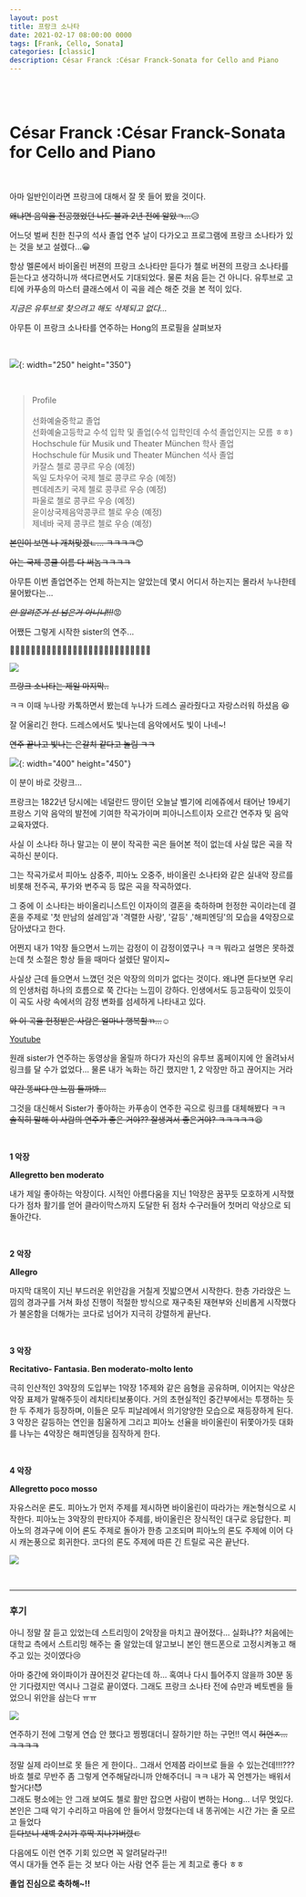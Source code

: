 ```yaml
---
layout: post
title: 프랑크 소나타
date: 2021-02-17 08:00:00 0000
tags: [Frank, Cello, Sonata]
categories: [classic]
description: César Franck :César Franck-Sonata for Cello and Piano
---
```


<br><br>

# César Franck :César Franck-Sonata for Cello and Piano

<br>

아마 일반인이라면 프랑크에 대해서 잘 못 들어 봤을 것이다.

~~왜냐면 음악을 전공했었던 나도 불과 2년 전에 알았ㄱ...~~:disappointed_relieved:

어느덧 벌써 친한 친구의 석사 졸업 연주 날이 다가오고 프로그램에 프랑크 소나타가 있는 것을 보고 설렜다...:grinning:

항상 멜론에서 바이올린 버젼의 프랑크 소나타만 듣다가 첼로 버젼의 프랑크 소나타를 듣는다고 생각하니까 색다르면서도 기대되었다. 물론 처음 듣는 건 아니다. 유투브로 고티에 카푸송의 마스터 클래스에서 이 곡을 레슨 해준 것을 본 적이 있다.
<br>

_지금은 유투브로 찾으려고 해도 삭제되고 없다..._

아무튼 이 프랑크 소나타를 연주하는 Hong의 프로필을 살펴보자

<br>

![](/images/Classic/Frank-01/hong.jpg){: width="250" height="350"}

<br>

> Profile<br><br>
> 선화예술중학교 졸업<br>
> 선화예술고등학교 수석 입학 및 졸업(수석 입학인데 수석 졸업인지는 모름 ㅎㅎ)<br>
> Hochschule für Musik und Theater München 학사 졸업<br>
> Hochschule für Musik und Theater München 석사 졸업<br>
> 카잘스 첼로 콩쿠르 우승 (예정)<br>
> 독일 도차우어 국제 첼로 콩쿠르 우승 (예정)<br>
> 펜데레츠키 국제 첼로 콩쿠르 우승 (예정)<br>
> 파울로 첼로 콩쿠르 우승 (예정)<br>
> 윤이상국제음악콩쿠르 첼로 우승 (예정)<br>
> 제네바 국제 콩쿠르 첼로 우승 (예정)<br>

~~본인이 보면 나 개쳐맞겠ㄴ... ㅋㅋㅋㅋ~~:blush:

~~아는 국제 콩쿨 이름 다 써놈ㅋㅋㅋㅋ~~

아무튼 이번 졸업연주는 언제 하는지는 알았는데 몇시 어디서 하는지는 몰라서 누나한테 물어봤다는...

~~_안 알려준거 선 넘은거 아니냐!!!_~~:rage:

어쨌든 그렇게 시작한 sister의 연주...

:clap::clap::clap::clap::clap::clap::clap::clap::clap::clap::clap::clap::clap::clap::clap::clap::clap::clap::clap::clap::clap::clap::clap::clap::clap::clap::clap:

![](/images/Classic/Frank-01/2021-02-17-09-17-05.png)

~~프랑크 소나타는 제일 마지막..~~

ㅋㅋ 이때 누나랑 카톡하면서 봤는데 누나가 드레스 골라줬다고 자랑스러워 하셨음 :laughing:

잘 어울리긴 한다. 드레스에서도 빛나는데 음악에서도 빛이 나네~!

~~연주 끝나고 빛나는 은갈치 같다고 놀림 ㅋㅋ~~


![](/images/Classic/Frank-01/2021-02-17-09-20-10.png){: width="400" height="450"}

이 분이 바로 갓랑크...

프랑크는 1822년 당시에는 네덜란드 땅이던 오늘날 벨기에 리에쥬에서 태어난 19세기 프랑스 기악 음악의 발전에 기여한 작곡가이며 피아니스트이자 오르간 연주자 및 음악 교육자였다.

사실 이 소나타 하나 말고는 이 분이 작곡한 곡은 들어본 적이 없는데 사실 많은 곡을 작곡하신 분이다.

그는 작곡가로서 피아노 삼중주, 피아노 오중주, 바이올린 소나타와 같은 실내악 장르를 비롯해 전주곡, 푸가와 변주곡 등 많은 곡을 작곡하였다.

그 중에 이 소나타는 바이올리니스트인 이자이의 결혼을 축하하며 헌정한 곡이라는데 결혼을 주제로 '첫 만남의 설레임'과 '격렬한 사랑', '갈등' ,'해피엔딩'의 모습을 4악장으로 담아냈다고 한다.

어쩐지 내가 1악장 들으면서 느끼는 감정이 이 감정이였구나 ㅋㅋ 뭐라고 설명은 못하겠는데 첫 소절은 항상 들을 때마다 설렜단 말이지~

사실상 근데 들으면서 느꼈던 것은 악장의 의미가 없다는 것이다. 왜냐면 듣다보면 우리의 인생처럼 하나의 흐름으로 쭉 간다는 느낌이 강하다. 인생에서도 등고등락이 있듯이 이 곡도 사랑 속에서의 감정 변화를 섬세하게 나타내고 있다.

~~와 이 곡을 헌정받은 사람은 얼마나 행복할ㄲ...~~:relaxed:

[Youtube](https://www.youtube.com/watch?v=e4g-geR0m7I)

원래 sister가 연주하는 동영상을 올릴까 하다가 자신의 유투브 홈페이지에 안 올려놔서 링크를 달 수가 없었다...
물론 내가 녹화는 하긴 했지만 1, 2 악장만 하고 끊어지는 거라

~~약간 똥싸다 만 느낌 들까봐...~~

그것을 대신해서 Sister가 좋아하는 카푸송이 연주한 곡으로 링크를 대체해봤다 ㅋㅋ<br>
~~솔직히 말해 이 사람의 연주가 좋은 거야?? 잘생겨서 좋은거야? ㅋㅋㅋㅋㅋ~~:laughing:

<br>

**1 악장**

**Allegretto ben moderato**

내가 제일 좋아하는 악장이다. 시적인 아름다움을 지닌 1악장은 꿈꾸듯 모호하게 시작했다가 점차 활기를 얻어 클라이막스까지 도달한 뒤 점차 수구러들어 첫머리 악상으로 되돌아간다.

<br>

**2 악장**

**Allegro**

마지막 대목이 지닌 부드러운 위안감을 거칠게 짓밟으면서 시작한다. 한층 가라앉은 느낌의 경과구를 거쳐 화성 진행이 적절한 방식으로 재구축된 재현부와 신비롭게 시작했다가 불온함을 더해가는 코다로 넘어가 지극히 강렬하게 끝난다.

<br>

**3 악장**

**Recitativo- Fantasia. Ben moderato-molto lento**

극히 인산적인 3악장의 도입부는 1악장 1주제와 같은 음형을 공유하며, 이어지는 악상은 악장 표제가 말해주듯이 레치타티보풍이다. 거의 초현실적인 중간부에서는 투쟁하는 듯한 두 주제가 등장하며, 이들은 모두 피날레에서 의기양양한 모습으로 재등장하게 된다. 3 악장은 갈등하는 연인을 침울하게 그리고 피아노 선율을 바이올린이 뒤쫓아가듯 대화를 나누는 4악장은 해피엔딩을 짐작하게 한다.

<br>

**4 악장**

**Allegretto poco mosso**

자유스러운 론도. 피아노가 먼저 주제를 제시하면 바이올린이 따라가는 캐논형식으로 시작한다. 피아노는 3악장의 판타지아 주제를, 바이올린은 장식적인 대구로 응답한다. 피아노의 경과구에 이어 론도 주제로 돌아가 한층 고조되며 피아노의 론도 주제에 이어 다시 캐논풍으로 회귀한다. 코다의 론도 주제에 따른 긴 트릴로 곡은 끝난다.

![](/images/Classic/Frank-01/2021-02-17-09-37-54.png)

<br>

---

### **후기**

아니 정말 잘 듣고 있었는데 스트리밍이 2악장을 마치고 끊어졌다... 실화냐??
처음에는 대학교 측에서 스트리밍 해주는 줄 알았는데 알고보니 본인 핸드폰으로 고정시켜놓고 해주고 있는 것이였다:cry:

아마 중간에 와이파이가 끊어진것 같다는데 하...
혹여나 다시 틀어주지 않을까 30분 동안 기다렸지만 역시나 그걸로 끝이였다.
그래도 프랑크 소나타 전에 슈만과 베토벤을 들었으니 위안을 삼는다 ㅠㅠ

![](/images/Classic/Frank-01/2021-02-17-09-43-23.png)

연주하기 전에 그렇게 연습 안 했다고 찡찡대더니 잘하기만 하는 구먼!! 역시
~~허언ㅈ... ㅋㅋㅋㅋ~~

정말 실제 라이브로 못 들은 게 한이다.. 그래서 언제쯤 라이브로 들을 수 있는건데!!!???
바흐 첼로 무반주 좀 그렇게 연주해달라니까 안해주더니 ㅋㅋ 내가 꼭 언젠가는 배워서 할거다!:smiling_imp:<br>
그래도 평소에는 안 그래 보여도 첼로 활만 잡으면 사람이 변하는 Hong... 너무 멋있다.
본인은 그때 악기 수리하고 마음에 안 들어서 망쳤다는데 내 똥귀에는 시간 가는 줄 모르고 들었다<br>
~~듣다보니 새벽 2시가 후딱 지나가버렸ㄷ~~

다음에도 이런 연주 기회 있으면 꼭 알려달라구!!<br>
역시 대가들 연주 듣는 것 보다 아는 사람 연주 듣는 게 최고로 좋다 ㅎㅎ

**졸업 진심으로 축하해~!!**
